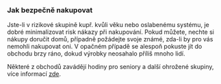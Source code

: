 ### Jak bezpečně nakupovat

Jste-li v rizikové skupině kupř. kvůli věku nebo oslabenému systému, je dobré minimalizovat risk nákazy při nakupování. Pokud můžete, nechte si nákupy doručit domů, případně požádejte svoje známé, zda-li by pro vás nemohli nakupovat oni. V opačném případě se alespoň pokuste jít do obchodu brzy ráno, dokud výrobky neosahalo příliš mnoho lidí. 

Některé z obchodů zavádějí hodiny pro seniory a další ohrožené skupiny, více informací [zde](https://twitter.com/mcuban/status/1239244137834127362).
